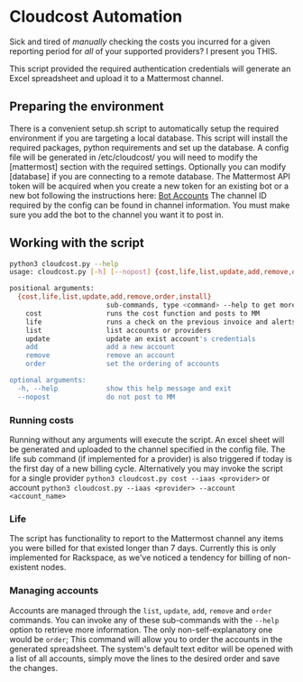 # Cloudcost Automation

Sick and tired of *manually* checking the costs you incurred for a given reporting period for *all* of your supported providers?
I present you THIS.

This script provided the required authentication credentials will generate an Excel spreadsheet and upload it to a Mattermost channel.

## Preparing the environment

There is a convenient setup.sh script to automatically setup the required environment if you are targeting a local database.
This script will install the required packages, python requirements and set up the database.
A config file will be generated in /etc/cloudcost/ you will need to modify the [mattermost] section with the required settings. Optionally you can modify [database] if you are connecting to a remote database.
The Mattermost API token will be acquired when you create a new token for an existing bot or a new bot following the instructions here: [Bot Accounts](https://developers.mattermost.com/integrate/admin-guide/admin-bot-accounts/)
The channel ID required by the config can be found in channel information.
You must make sure you add the bot to the channel you want it to post in.

## Working with the script

```bash
python3 cloudcost.py --help
usage: cloudcost.py [-h] [--nopost] {cost,life,list,update,add,remove,order,install} ...

positional arguments:
  {cost,life,list,update,add,remove,order,install}
                        sub-commands, type <command> --help to get more information
    cost                runs the cost function and posts to MM
    life                runs a check on the previous invoice and alerts for things alive longer than a time
    list                list accounts or providers
    update              update an exist account's credentials
    add                 add a new account
    remove              remove an account
    order               set the ordering of accounts

optional arguments:
  -h, --help            show this help message and exit
  --nopost              do not post to MM
```

### Running costs

Running without any arguments will execute the script. An excel sheet will be generated and uploaded to the channel specified in the config file. The life sub command (if implemented for a provider) is also triggered if today is the first day of a new billing cycle. Alternatively you may invoke the script for a single provider `python3 cloudcost.py cost --iaas <provider>` or account `python3 cloudcost.py --iaas <provider> --account <account_name>`

### Life

The script has functionality to report to the Mattermost channel any items you were billed for that existed longer than 7 days. Currently this is only implemented for Rackspace, as we've noticed a tendency for billing of non-existent nodes.

### Managing accounts

Accounts are managed through the `list`, `update`, `add`, `remove` and `order` commands. You can invoke any of these sub-commands with the `--help` option to retrieve more information.
The only non-self-explanatory one would be `order`; This command will allow you to order the accounts in the generated spreadsheet. The system's default text editor will be opened with a list of all accounts, simply move the lines to the desired order and save the changes.
